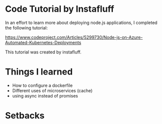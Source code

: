 # Code Tutorial by Instafluff

In an effort to learn more about deploying node.js applications, I completed the following tutorial:

https://www.codeproject.com/Articles/5299730/Node-js-on-Azure-Automated-Kubernetes-Deployments

This tutorial was created by instafluff.

# Things I learned
- How to configure a dockerfile 
- Different uses of microservices (cache)
- using async instead of promises

# Setbacks
